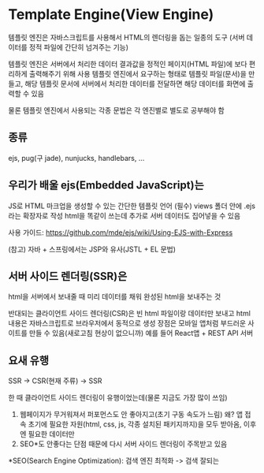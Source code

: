 # Template Engine(View Engine)
템플릿 엔진은 자바스크립트를 사용해서 HTML의 렌더링을 돕는 일종의 도구
(서버 데이터를 정적 파일에 간단히 넘겨주는 기능)

템플릿 엔진은 서버에서 처리한 데이터 결과값을 정적인 페이지(HTML 파일)에 보다 편리하게 출력해주기 위해 사용
템플릿 엔진에서 요구하는 형태로 템플릿 파일(문서)을 만들고, 
해당 템플릿 문서에 서버에서 처리한 데이터를 전달하면 해당 데이터를 화면에 출력할 수 있음

물론 템플릿 엔진에서 사용되는 각종 문법은 각 엔진별로 별도로 공부해야 함

## 종류
ejs, pug(구 jade), nunjucks, handlebars, ...

## 우리가 배울 ejs(Embedded JavaScript)는
JS로 HTML 마크업을 생성할 수 있는 간단한 템플릿 언어
(필수) views 폴더 안에 .ejs라는 확장자로 작성
html을 똑같이 쓰는데 추가로 서버 데이터도 집어넣을 수 있음

사용 가이드: https://github.com/mde/ejs/wiki/Using-EJS-with-Express

(참고) 자바 + 스프링에서는 JSP와 유사(JSTL + EL 문법)

## 서버 사이드 렌더링(SSR)은
html을 서버에서 보내줄 때 미리 데이터를 채워 완성된 html을 보내주는 것

반대되는 클라이언트 사이드 렌더링(CSR)은 
빈 html 파일이랑 데이터만 보내고 html 내용은 자바스크립트로 브라우저에서 동적으로 생성
장점은 모바일 앱처럼 부드러운 사이트를 만들 수 있음(새로고침 현상이 없으니까)
예를 들어 React앱 + REST API 서버

## 요새 유행
SSR -> CSR(현재 주류) -> SSR

한 때 클라이언트 사이드 렌더링이 유행이었는데(물론 지금도 가장 많이 쓰임)
1) 웹페이지가 무거워져서 퍼포먼스도 안 좋아지고(초기 구동 속도가 느림) 
왜? 앱 접속 초기에 필요한 자원(html, css, js, 각종 설치된 패키지까지)을 모두 받아옴, 이후엔 필요한 데이터만
2) SEO*도 안좋다는 단점 때문에
다시 서버 사이드 렌더링이 주목받고 있음

*SEO(Search Engine Optimization): 검색 엔진 최적화 -> 검색 잘되는